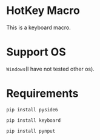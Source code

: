 # HotKey Macro
This is a keyboard macro.
# Support OS
`Windows`(I have not tested other os).
# Requirements
`pip install pyside6`

`pip install keyboard`

`pip install pynput`
